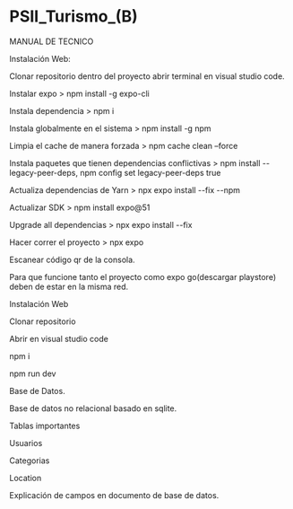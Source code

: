 # PSII_Turismo_(B)
 MANUAL DE TECNICO 

Instalación Web: 

Clonar repositorio dentro del proyecto abrir terminal en visual studio code. 

Instalar expo > npm install -g expo-cli 

Instala dependencia > npm i 

Instala globalmente en el sistema > npm install -g npm 

Limpia el cache de manera forzada > npm cache clean –force 

Instala paquetes que tienen dependencias conflictivas > npm install --legacy-peer-deps, npm config set legacy-peer-deps true 

Actualiza dependencias de Yarn > npx expo install --fix --npm 

Actualizar SDK > npm install expo@51 

Upgrade all dependencias > npx expo install --fix 

Hacer correr el proyecto > npx expo 

Escanear código qr de la consola. 

Para que funcione tanto el proyecto como expo go(descargar playstore) deben de estar en la misma red. 

Instalación Web 

Clonar repositorio 

Abrir en visual studio code 

npm i 

npm run dev 

Base de Datos. 

Base de datos no relacional basado en sqlite. 

Tablas importantes 

Usuarios 

Categorias 

Location 

Explicación de campos en documento de base de datos.  
